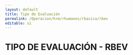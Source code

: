 ```yaml
---
layout: default
title: Tipo de Evaluación
permalink: /Operacion/hrm/rhumanos/rbasica/rbev
editable: si
---
```


# TIPO DE EVALUACIÓN - RBEV  
